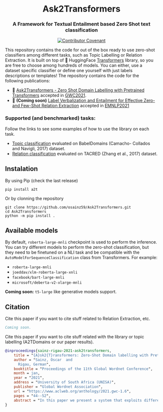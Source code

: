 <h1 align="center">Ask2Transformers</h1>
<h3 align="center">A Framework for Textual Entailment based Zero Shot text classification</h3>
<p align="center">
 <a href="https://paperswithcode.com/sota/domain-labelling-on-babeldomains?p=ask2transformers-zero-shot-domain-labelling">
  <img align="center" alt="Contributor Covenant" src="https://img.shields.io/endpoint.svg?url=https://paperswithcode.com/badge/ask2transformers-zero-shot-domain-labelling/domain-labelling-on-babeldomains">
 </a>
</p>

This repository contains the code for out of the box ready to use zero-shot classifiers among different tasks, such as Topic Labelling or Relation Extraction. It is built on top of 🤗 HuggingFace [Transformers](https://github.com/huggingface/transformers) library, so you are free to choose among hundreds of models. You can either, use a dataset specific classifier or define one yourself with just labels descriptions or templates! The repository contains the code for the following publications:

- 📄 [Ask2Transformers - Zero Shot Domain Labelling with Pretrained Transformers](https://arxiv.org/abs/2101.02661) accepted in [GWC2021](http://globalwordnet.org/global-wordnet-conferences-2/).
- 📄 **(Coming soon)** [Label Verbalization and Entailment for Effective Zero- and Few-Shot Relation Extraction]() accepted in [EMNLP2021](https://2021.emnlp.org/)

### Supported (and benchmarked) tasks:
Follow the links to see some examples of how to use the library on each task.
- [Topic classification](./a2t/topic_classification/) evaluated on BabelDomains (Camacho-
Collados and Navigli, 2017)  dataset.
- [Relation classification](./a2t/relation_classification/) evaluated on TACRED (Zhang et al., 2017) dataset.


## Instalation

By using Pip (check the last release)

```shell script
pip install a2t
```

Or by clonning the repository

```shell script
git clone https://github.com/osainz59/Ask2Transformers.git
cd Ask2Transformers
python -m pip install .
```

[//]: <img src="./imgs/RE_NLI.svg" style="background-color: white; border-radius: 15px">


## Available models
By default, `roberta-large-mnli` checkpoint is used to perform the inference. You can try different models to perform the zero-shot classification, but they need to be finetuned on a NLI task and be compatible with the `AutoModelForSequenceClassification` class from Transformers. For example:

* `roberta-large-mnli`
* `joeddav/xlm-roberta-large-xnli`
* `facebook/bart-large-mnli`
* `microsoft/deberta-v2-xlarge-mnli` 

**Coming soon:** `t5-large` like generative models support.

## Citation
Cite this paper if you want to cite stuff related to Relation Extraction, etc.
```bibtex
Coming soon.
``` 

Cite this paper if you want to cite stuff related with the library or topic labelling (A2TDomains or our paper results).
```bibtex
@inproceedings{sainz-rigau-2021-ask2transformers,
    title = "{A}sk2{T}ransformers: Zero-Shot Domain labelling with Pretrained Language Models",
    author = "Sainz, Oscar  and
      Rigau, German",
    booktitle = "Proceedings of the 11th Global Wordnet Conference",
    month = jan,
    year = "2021",
    address = "University of South Africa (UNISA)",
    publisher = "Global Wordnet Association",
    url = "https://www.aclweb.org/anthology/2021.gwc-1.6",
    pages = "44--52",
    abstract = "In this paper we present a system that exploits different pre-trained Language Models for assigning domain labels to WordNet synsets without any kind of supervision. Furthermore, the system is not restricted to use a particular set of domain labels. We exploit the knowledge encoded within different off-the-shelf pre-trained Language Models and task formulations to infer the domain label of a particular WordNet definition. The proposed zero-shot system achieves a new state-of-the-art on the English dataset used in the evaluation.",
}
```